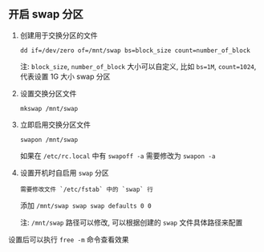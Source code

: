 ## 开启 swap 分区

1. 创建用于交换分区的文件
   ```
   dd if=/dev/zero of=/mnt/swap bs=block_size count=number_of_block
   ```
   注: `block_size`, `number_of_block` 大小可以自定义,
   比如 `bs=1M`, `count=1024`, 代表设置 1G 大小 swap 分区

2. 设置交换分区文件
   ```
   mkswap /mnt/swap
   ```

3. 立即启用交换分区文件
   ```
   swapon /mnt/swap
   ```
   如果在 `/etc/rc.local` 中有 `swapoff -a` 需要修改为 `swapon -a`

4. 设置开机时自启用 `swap` 分区
   ```
   需要修改文件 `/etc/fstab` 中的 `swap` 行
   ```
   添加 `/mnt/swap swap swap defaults 0 0`

   注: `/mnt/swap` 路径可以修改, 可以根据创建的 `swap` 文件具体路径来配置

设置后可以执行 `free -m` 命令查看效果
